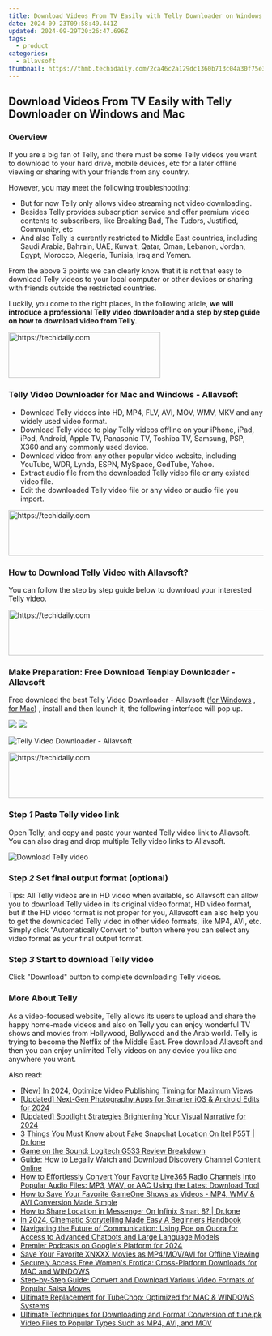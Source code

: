 ```yaml
---
title: Download Videos From TV Easily with Telly Downloader on Windows and Mac
date: 2024-09-23T09:58:49.441Z
updated: 2024-09-29T20:26:47.696Z
tags:
  - product
categories:
  - allavsoft
thumbnail: https://thmb.techidaily.com/2ca46c2a129dc1360b713c04a30f75e3e36c2cb0f971400d44a0a7430d69515d.jpg
---
```


## Download Videos From TV Easily with Telly Downloader on Windows and Mac

### Overview

If you are a big fan of Telly, and there must be some Telly videos you want to download to your hard drive, mobile devices, etc for a later offline viewing or sharing with your friends from any country.

However, you may meet the following troubleshooting:

* But for now Telly only allows video streaming not video downloading.
* Besides Telly provides subscription service and offer premium video contents to subscribers, like Breaking Bad, The Tudors, Justified, Community, etc
* And also Telly is currently restricted to Middle East countries, including Saudi Arabia, Bahrain, UAE, Kuwait, Qatar, Oman, Lebanon, Jordan, Egypt, Morocco, Alegeria, Tunisia, Iraq and Yemen.

From the above 3 points we can clearly know that it is not that easy to download Telly videos to your local computer or other devices or sharing with friends outside the restricted countries.

Luckily, you come to the right places, in the following aticle, **we will introduce a professional Telly video downloader and a step by step guide on how to download video from Telly**.

<!-- affiliate ads begin -->
<a href="https://aligracehair.sjv.io/c/5597632/1934138/19272" target="_top" id="1934138">
  <img src="//a.impactradius-go.com/display-ad/19272-1934138" border="0" alt="https://techidaily.com" width="300" height="90"/>
</a>
<img height="0" width="0" src="https://aligracehair.sjv.io/i/5597632/1934138/19272" style="position:absolute;visibility:hidden;" border="0" />
<!-- affiliate ads end -->

### Telly Video Downloader for Mac and Windows - Allavsoft

* Download Telly videos into HD, MP4, FLV, AVI, MOV, WMV, MKV and any widely used video format.
* Download Telly video to play Telly videos offline on your iPhone, iPad, iPod, Android, Apple TV, Panasonic TV, Toshiba TV, Samsung, PSP, X360 and any commonly used device.
* Download video from any other popular video website, including YouTube, WDR, Lynda, ESPN, MySpace, GodTube, Yahoo.
* Extract audio file from the downloaded Telly video file or any existed video file.
* Edit the downloaded Telly video file or any video or audio file you import.

<!-- affiliate ads begin -->
<a href="https://ephamedtechinc.pxf.io/c/5597632/2136619/26400" target="_top" id="2136619">
  <img src="//a.impactradius-go.com/display-ad/26400-2136619" border="0" alt="https://techidaily.com" width="728" height="90"/>
</a>
<img height="0" width="0" src="https://ephamedtechinc.pxf.io/i/5597632/2136619/26400" style="position:absolute;visibility:hidden;" border="0" />
<!-- affiliate ads end -->

### How to Download Telly Video with Allavsoft?

You can follow the step by step guide below to download your interested Telly video.

<!-- affiliate ads begin -->
<a href="https://ephamedtechinc.pxf.io/c/5597632/2136614/26400" target="_top" id="2136614">
  <img src="//a.impactradius-go.com/display-ad/26400-2136614" border="0" alt="https://techidaily.com" width="728" height="90"/>
</a>
<img height="0" width="0" src="https://ephamedtechinc.pxf.io/i/5597632/2136614/26400" style="position:absolute;visibility:hidden;" border="0" />
<!-- affiliate ads end -->

### Make Preparation: Free Download Tenplay Downloader - Allavsoft

Free download the best Telly Video Downloader - Allavsoft ([for Windows](https://tools.techidaily.com/allavsoft/products/) , [for Mac](https://tools.techidaily.com/allavsoft/products/)) , install and then launch it, the following interface will pop up.

[![](https://www.allavsoft.com/how-to/../images/how-to/free-download-win.jpg)](https://tools.techidaily.com/allavsoft/products/) [![](https://www.allavsoft.com/how-to/../images/how-to/free-download-mac.jpg)](https://tools.techidaily.com/allavsoft/products/)

![Telly Video Downloader - Allavsoft](https://www.allavsoft.com/how-to/../images/allavsoft/screen-shot-600.jpg)

<!-- affiliate ads begin -->
<a href="https://aligracehair.sjv.io/c/5597632/2027181/19272" target="_top" id="2027181">
  <img src="//a.impactradius-go.com/display-ad/19272-2027181" border="0" alt="https://techidaily.com" width="728" height="90"/>
</a>
<img height="0" width="0" src="https://aligracehair.sjv.io/i/5597632/2027181/19272" style="position:absolute;visibility:hidden;" border="0" />
<!-- affiliate ads end -->

### Step _1_ Paste Telly video link

Open Telly, and copy and paste your wanted Telly video link to Allavsoft. You can also drag and drop multiple Telly video links to Allavsoft.

![Download Telly video](https://www.allavsoft.com/how-to/../images/how-to/download-Tenplay-video/download-tenplay-video.jpg)

### Step _2_ Set final output format (optional)

Tips: All Telly videos are in HD video when available, so Allavsoft can allow you to download Telly video in its original video format, HD video format, but if the HD video format is not proper for you, Allavsoft can also help you to get the downloaded Telly video in other video formats, like MP4, AVI, etc. Simply click "Automatically Convert to" button where you can select any video format as your final output format.

### Step _3_ Start to download Telly video

Click "Download" button to complete downloading Telly videos.

### More About Telly

As a video-focused website, Telly allows its users to upload and share the happy home-made videos and also on Telly you can enjoy wonderful TV shows and movies from Hollywood, Bollywood and the Arab world. Telly is trying to become the Netflix of the Middle East. Free download Allavsoft and then you can enjoy unlimited Telly videos on any device you like and anywhere you want.

<ins class="adsbygoogle"
     style="display:block"
     data-ad-format="autorelaxed"
     data-ad-client="ca-pub-7571918770474297"
     data-ad-slot="1223367746"></ins>

<ins class="adsbygoogle"
     style="display:block"
     data-ad-client="ca-pub-7571918770474297"
     data-ad-slot="8358498916"
     data-ad-format="auto"
     data-full-width-responsive="true"></ins>

<span class="atpl-alsoreadstyle">Also read:</span>
<div><ul>
<li><a href="https://youtube-tips.techidaily.com/n-2024-optimize-video-publishing-timing-for-maximum-views/"><u>[New] In 2024, Optimize Video Publishing Timing for Maximum Views</u></a></li>
<li><a href="https://fox-boxes.techidaily.com/updated-next-gen-photography-apps-for-smarter-ios-and-android-edits-for-2024/"><u>[Updated] Next-Gen Photography Apps for Smarter iOS & Android Edits for 2024</u></a></li>
<li><a href="https://article-files.techidaily.com/updated-spotlight-strategies-brightening-your-visual-narrative-for-2024/"><u>[Updated] Spotlight Strategies Brightening Your Visual Narrative for 2024</u></a></li>
<li><a href="https://location-social.techidaily.com/3-things-you-must-know-about-fake-snapchat-location-on-itel-p55t-drfone-by-drfone-virtual-android/"><u>3 Things You Must Know about Fake Snapchat Location On Itel P55T | Dr.fone</u></a></li>
<li><a href="https://buynow-info.techidaily.com/game-on-the-sound-logitech-g533-review-breakdown/"><u>Game on the Sound: Logitech G533 Review Breakdown</u></a></li>
<li><a href="https://win-manuals.techidaily.com/guide-how-to-legally-watch-and-download-discovery-channel-content-online/"><u>Guide: How to Legally Watch and Download Discovery Channel Content Online</u></a></li>
<li><a href="https://win-manuals.techidaily.com/how-to-effortlessly-convert-your-favorite-live365-radio-channels-into-popular-audio-files-mp3-wav-or-aac-using-the-latest-download-tool/"><u>How to Effortlessly Convert Your Favorite Live365 Radio Channels Into Popular Audio Files: MP3, WAV, or AAC Using the Latest Download Tool</u></a></li>
<li><a href="https://win-manuals.techidaily.com/how-to-save-your-favorite-gameone-shows-as-videos-mp4-wmv-and-avi-conversion-made-simple/"><u>How to Save Your Favorite GameOne Shows as Videos - MP4, WMV & AVI Conversion Made Simple</u></a></li>
<li><a href="https://fake-location.techidaily.com/how-to-share-location-in-messenger-on-infinix-smart-8-drfone-by-drfone-virtual-android/"><u>How to Share Location in Messenger On Infinix Smart 8? | Dr.fone</u></a></li>
<li><a href="https://ai-vdieo-software.techidaily.com/in-2024-cinematic-storytelling-made-easy-a-beginners-handbook/"><u>In 2024, Cinematic Storytelling Made Easy A Beginners Handbook</u></a></li>
<li><a href="https://tech-hub.techidaily.com/navigating-the-future-of-communication-using-poe-on-quora-for-access-to-advanced-chatbots-and-large-language-models/"><u>Navigating the Future of Communication: Using Poe on Quora for Access to Advanced Chatbots and Large Language Models</u></a></li>
<li><a href="https://extra-guidance.techidaily.com/premier-podcasts-on-googles-platform-for-2024/"><u>Premier Podcasts on Google's Platform for 2024</u></a></li>
<li><a href="https://win-manuals.techidaily.com/save-your-favorite-xnxxx-movies-as-mp4movavi-for-offline-viewing/"><u>Save Your Favorite XNXXX Movies as MP4/MOV/AVI for Offline Viewing</u></a></li>
<li><a href="https://win-manuals.techidaily.com/securely-access-free-womens-erotica-cross-platform-downloads-for-mac-and-windows/"><u>Securely Access Free Women's Erotica: Cross-Platform Downloads for MAC and WINDOWS</u></a></li>
<li><a href="https://win-manuals.techidaily.com/step-by-step-guide-convert-and-download-various-video-formats-of-popular-salsa-moves/"><u>Step-by-Step Guide: Convert and Download Various Video Formats of Popular Salsa Moves</u></a></li>
<li><a href="https://win-manuals.techidaily.com/ultimate-replacement-for-tubechop-optimized-for-mac-and-windows-systems/"><u>Ultimate Replacement for TubeChop: Optimized for MAC & WINDOWS Systems</u></a></li>
<li><a href="https://win-manuals.techidaily.com/ultimate-techniques-for-downloading-and-format-conversion-of-tunepk-video-files-to-popular-types-such-as-mp4-avi-and-mov/"><u>Ultimate Techniques for Downloading and Format Conversion of tune.pk Video Files to Popular Types Such as MP4, AVI, and MOV</u></a></li>
</ul></div>

